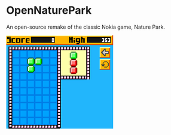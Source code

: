 # OpenNaturePark

An open-source remake of the classic Nokia game, Nature Park.

![Video showcase of the game](./docs/demo-video.gif)
